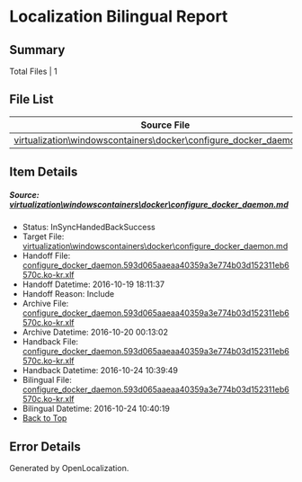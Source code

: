 # <a name='report-top'></a> Localization Bilingual Report

## Summary
 Total Files | 1

## File List
 Source File | Status | Details 
 ----------- | ------ | ------- 
 [virtualization\windowscontainers\docker\configure_docker_daemon.md](https://github.com/Microsoft/Virtualization-Documentation-Private/blob/ea86e2dd88413569e4329ab27a8b6a4d3a7afca9/virtualization/windowscontainers/docker/configure_docker_daemon.md) | InSyncHandedBackSuccess | [Details](#d2fe856b9d00c5f7ac33d683f1c2204dc06d4a11247)

## Item Details
##### <a name='d2fe856b9d00c5f7ac33d683f1c2204dc06d4a11247'></a> Source: [virtualization\windowscontainers\docker\configure_docker_daemon.md](https://github.com/Microsoft/Virtualization-Documentation-Private/blob/ea86e2dd88413569e4329ab27a8b6a4d3a7afca9/virtualization/windowscontainers/docker/configure_docker_daemon.md)
* Status: InSyncHandedBackSuccess
* Target File: [virtualization\windowscontainers\docker\configure_docker_daemon.md](https://github.com/Microsoft/Virtualization-Documentation-Private.ko-kr/blob/cf388123ad4ae24291caaf48e37bc81a198d3b8f/virtualization/windowscontainers/docker/configure_docker_daemon.md)
* Handoff File: [configure_docker_daemon.593d065aaeaa40359a3e774b03d152311eb6570c.ko-kr.xlf](https://github.com/Microsoft/Virtualization-Documentation-Private.handoff/blob/fbb842c7d79532bfa16a15fa67080fde1640c34e/ol-handoff/Microsoft/Virtualization-Documentation-Private.ko-kr/live/configure_docker_daemon.593d065aaeaa40359a3e774b03d152311eb6570c.ko-kr.xlf)
* Handoff Datetime: 2016-10-19 18:11:37
* Handoff Reason: Include
* Archive File: [configure_docker_daemon.593d065aaeaa40359a3e774b03d152311eb6570c.ko-kr.xlf](https://github.com/Microsoft/Virtualization-Documentation-Private.handoff/blob/4f9d51dcf1c168f9afd1b77cd058c2769f14e371/ol-archive/Microsoft/Virtualization-Documentation-Private.ko-kr/live/configure_docker_daemon.593d065aaeaa40359a3e774b03d152311eb6570c.ko-kr.xlf)
* Archive Datetime: 2016-10-20 00:13:02
* Handback File: [configure_docker_daemon.593d065aaeaa40359a3e774b03d152311eb6570c.ko-kr.xlf](https://github.com/Microsoft/Virtualization-Documentation-Private.handback/blob/961e48db84e353c2b32a96feeaeebcfe06523019/ol-handback/Microsoft/Virtualization-Documentation-Private.ko-kr/live/configure_docker_daemon.593d065aaeaa40359a3e774b03d152311eb6570c.ko-kr.xlf)
* Handback Datetime: 2016-10-24 10:39:49
* Bilingual File: [configure_docker_daemon.593d065aaeaa40359a3e774b03d152311eb6570c.ko-kr.xlf](https://github.com/Microsoft/Virtualization-Documentation-Private.handback/blob/961e48db84e353c2b32a96feeaeebcfe06523019/ol-handback/Microsoft/Virtualization-Documentation-Private.ko-kr/live/configure_docker_daemon.593d065aaeaa40359a3e774b03d152311eb6570c.ko-kr.xlf)
* Bilingual Datetime: 2016-10-24 10:40:19
* [Back to Top](#report-top)


## Error Details

Generated by OpenLocalization.
